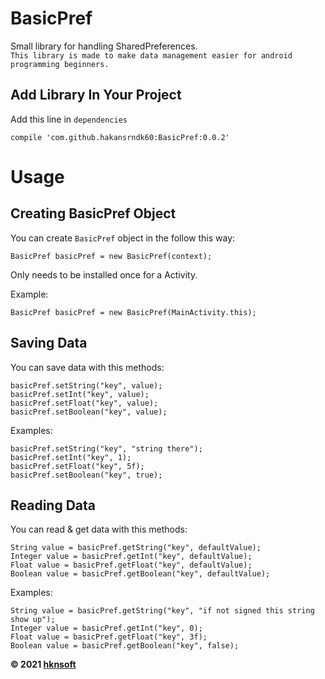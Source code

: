 # BasicPref
Small library for handling SharedPreferences.<br>
`This library is made to make data management easier for android programming beginners.`

Add Library In Your Project
-----------
Add this line in `dependencies`
~~~
compile 'com.github.hakansrndk60:BasicPref:0.0.2'
~~~

# Usage

Creating BasicPref Object
-----------
You can create `BasicPref` object in the follow this way:
~~~
BasicPref basicPref = new BasicPref(context);
~~~
Only needs to be installed once for a Activity.

Example:
~~~
BasicPref basicPref = new BasicPref(MainActivity.this);
~~~

Saving Data
-----------
You can save data with this methods:
~~~
basicPref.setString("key", value);
basicPref.setInt("key", value);
basicPref.setFloat("key", value);
basicPref.setBoolean("key", value);
~~~

Examples:
~~~
basicPref.setString("key", "string there");
basicPref.setInt("key", 1);
basicPref.setFloat("key", 5f);
basicPref.setBoolean("key", true);
~~~

Reading Data
-----------
You can read & get data with this methods:
~~~
String value = basicPref.getString("key", defaultValue);
Integer value = basicPref.getInt("key", defaultValue);
Float value = basicPref.getFloat("key", defaultValue);
Boolean value = basicPref.getBoolean("key", defaultValue);
~~~

Examples:
~~~
String value = basicPref.getString("key", "if not signed this string show up");
Integer value = basicPref.getInt("key", 0);
Float value = basicPref.getFloat("key", 3f);
Boolean value = basicPref.getBoolean("key", false);
~~~

<strong>© 2021 <a href="https://hknsoft.com/">hknsoft</a></strong>
